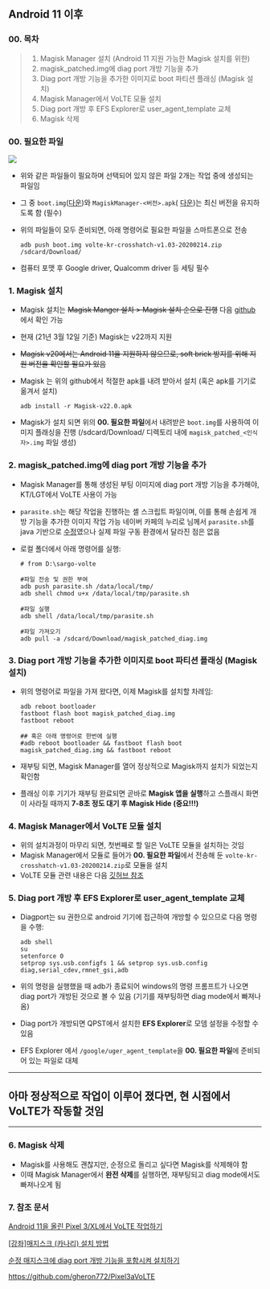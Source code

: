## **Android 11** 이후

### 00. 목차

> 1. Magisk Manager 설치 (Android 11 지원 가능한 Magisk 설치를 위한)
> 2. magisk_patched.img에 diag port 개방 기능을 추가
> 3. Diag port 개방 기능을 추가한 이미지로 boot 파티션 플래싱 (Magisk 설치)
> 4. Magisk Manager에서 VoLTE 모듈 설치
> 5. Diag port 개방 후 EFS Explorer로 user_agent_template 교체
> 6. Magisk 삭제

### 00. 필요한 파일

![](Files(2020-dec).PNG)

- 위와 같은 파일들이 필요하며 선택되어 있지 않은 파일 2개는 작업 중에 생성되는 파일임

- 그 중 `boot.img`([다운](https://developers.google.com/android/images#sargo))와 `MagiskManager-<버전>.apk`( [다운](https://github.com/topjohnwu/Magisk))는 최신 버전을 유지하도록 함 (필수)

- 위의 파일들이 모두 준비되면, 아래 명령어로 필요한 파일을 스마트폰으로 전송

  ```shell
  adb push boot.img volte-kr-crosshatch-v1.03-20200214.zip /sdcard/Download/
  ```
  
- 컴퓨터 포맷 후 Google driver, Qualcomm driver 등 세팅 필수

### 1. Magisk 설치

- Magisk 설치는 ~~Magisk Manger 설치 > Magisk 설치 순으로 진행~~ 다음 [github](https://github.com/topjohnwu/Magisk)에서 확인 가능

- 현재 (21년 3월 12일 기준) Magisk는 v22까지 지원

- ~~Magisk v20에서는 Android 11을 지원하지 않으므로, soft brick 방지를 위해 지원 버전을 확인할 필요가 있음~~

- Magisk 는 위의 github에서 적절한 apk를 내려 받아서 설치 (혹은 apk를 기기로 옮겨서 설치)

  ```shell
  adb install -r Magisk-v22.0.apk
  ```

- Magisk가 설치 되면 위의 **00. 필요한 파일**에서 내려받은  `boot.img`를 사용하여 이미지 플래싱을 진행
  (/sdcard/Download/ 디렉토리 내에 `magisk_patched_<인식자>.img` 파일 생성)

### 2. magisk_patched.img에 diag port 개방 기능을 추가

- Magisk Manager를 통해 생성된 부팅 이미지에 diag port 개방 기능을 추가해야, KT/LGT에서 VoLTE 사용이 가능

- `parasite.sh`는 해당 작업을 진행하는 셸 스크립트 파일이며, 이를 통해 손쉽게 개방 기능을 추가한 이미지 작업 가능
  네이버 카페의 누리로 님께서 `parasite.sh`를 java 기반으로 [수정](https://cafe.naver.com/grnf])였으나 실제 파일 구동 환경에서 달라진 점은 없음

- 로컬 폴더에서 아래 명령어를 실행:

  ```shell
  # from D:\sargo-volte
  
  #파일 전송 및 권한 부여
  adb push parasite.sh /data/local/tmp/
  adb shell chmod u+x /data/local/tmp/parasite.sh
  
  #파일 실행
  adb shell /data/local/tmp/parasite.sh
  
  #파일 가져오기
  adb pull -a /sdcard/Download/magisk_patched_diag.img
  ```

### 3. Diag port 개방 기능을 추가한 이미지로 boot 파티션 플래싱 (Magisk 설치)

- 위의 명령어로 파일을 가져 왔다면, 이제 Magisk를 설치할 차례임:

  ```shell
  adb reboot bootloader
  fastboot flash boot magisk_patched_diag.img
  fastboot reboot
  
  ## 혹은 아래 명령어로 한번에 실행
  #adb reboot bootloader && fastboot flash boot magisk_patched_diag.img && fastboot reboot
  ```

- 재부팅 되면, Magisk Manager를 열어 정상적으로 Magisk까지 설치가 되었는지 확인함

- 플래싱 이후 기기가 재부팅 완료되면 곧바로 **Magisk 앱을 실행**하고 스플래시 화면이 사라질 때까지 **7-8초 정도 대기 후 Magisk Hide (중요!!!)**

### 4. Magisk Manager에서 VoLTE 모듈 설치

- 위의 설치과정이 마무리 되면, 첫번째로 할 일은 VoLTE 모듈을 설치하는 것임
- Magisk Manager에서 모듈로 들어가 **00. 필요한 파일**에서 전송해 둔 `volte-kr-crosshatch-v1.03-20200214.zip`로 모듈을 설치
- VoLTE 모듈 관련 내용은 다음 [깃허브 참조](https://github.com/gheron772/Pixel3aVoLTE)

### 5. Diag port 개방 후 EFS Explorer로 user_agent_template 교체

- Diagport는 su 권한으로 android 기기에 접근하여 개방할 수 있으므로 다음 명령을 수행:

  ```shell
  adb shell
  su
  setenforce 0
  setprop sys.usb.configfs 1 && setprop sys.usb.config diag,serial_cdev,rmnet_gsi,adb
  ```

- 위의 명령을 실행했을 때 adb가 종료되어 windows의 명령 프롬프트가 나오면 diag port가 개방된 것으로 볼 수 있음 (기기를 재부팅하면 diag mode에서 빠져나옴)

- Diag port가 개방되면 QPST에서 설치한 **EFS Explorer**로 모뎀 설정을 수정할 수 있음

- EFS Explorer 에서 `/google/uger_agent_template`을 **00. 필요한 파일**에 준비되어 있는 파일로 대체

___

## 아마 정상적으로 작업이 이루어 졌다면, 현 시점에서 VoLTE가 작동할 것임

___

### 6. Magisk 삭제

- Magisk를 사용해도 괜찮지만, 순정으로 돌리고 싶다면 Magisk를 삭제해야 함
- 이때 Magisk Manager에서 **완전 삭제**를 실행하면, 재부팅되고 diag mode에서도 빠져나오게 됨





### 7. 참조 문서

[Android 11을 올린 Pixel 3/XL에서 VoLTE 작업하기](https://cafe.naver.com/grnf/332847)

[[강좌\]매지스크 (카나리) 설치 방법](https://cafe.naver.com/grnf/332795)

[순정 매지스크에 diag port 개방 기능을 포함시켜 설치하기](https://cafe.naver.com/grnf/328846)

https://github.com/gheron772/Pixel3aVoLTE



